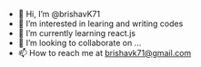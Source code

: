 - 👋 Hi, I’m @brishavK71
- 👀 I’m interested in learing and writing codes 
- 🌱 I’m currently learning react.js
- 💞️ I’m looking to collaborate on ...
- 📫 How to reach me at brishavk71@gmail.com
<!---
brishavK71/brishavK71 is a ✨ special ✨ repository because its `README.md` (this file) appears on your GitHub profile.
You can click the Preview link to take a look at your changes.
--->
